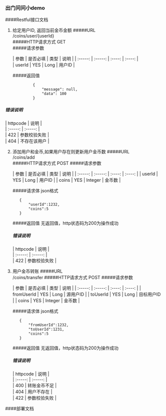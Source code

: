### 出门问问小demo

####Restful接口文档
1. 给定用户ID,​ ​返回当前金币金额
   #####URL  
     ​/coins/user/{userId}  
    #####HTTP请求方式
      GET   
     #####请求参数
  
      | 参数   | 是否必填  |  类型  |   说明  |
            | :-----:   | :-----:   | :----: |  :----: |            
        | userId        | YES      |   Long    |  用户ID  |

  
   #####返回值
   ```
            {
                "message": null,
                "data": 100
            }
   ```
  
  ##### 错误说明
  
   | httpcode  | 说明  |  
         | :-----:   | :-----:   |   
    | 422        | 参数校验失败      |   
    | 404        | 不存在该用户      | 


2. 添加用户和金币,如果用户存在则更新用户金币数
   #####URL  
     ​/coins/add  
    #####HTTP请求方式
      POST
     #####请求参数
  
      | 参数   | 是否必填  |  类型  |   说明  |
            | :-----:   | :-----:   | :----: |  :----: |
        | userId        | YES      |   Long    |  用户ID  |
        | coins         | YES      |   Integer |  金币数  |
        
     #####请求体 json格式
     ```
        {
            "userId":1232,
            "coins":5
        }
    ```
    
    #####返回值
    无返回值，http状态码为200为操作成功
    
    
   ##### 错误说明
      
   | httpcode  | 说明  |  
         | :-----:   | :-----:   |        
    | 422        | 参数校验失败      |   
    
3. 用户金币转账
   #####URL  
     ​/coins/transfer
    #####HTTP请求方式
      POST
     #####请求参数
  
      | 参数   | 是否必填  |  类型  |   说明  |
            | :-----:   | :-----:   | :----: |  :----: |
        | fromUserId        | YES      |   Long    |  源用户ID     |
        | toUserId          | YES      |   Long    |  目标用户ID   |
        | coins             | YES      |   Integer |  金币数       |
        
     #####请求体 json格式
     ```
        {
            "fromUserId":1232,
            "toUserId":1231,
            "coins":5
        }
    ```
    
    #####返回值
    无返回值，http状态码为200为操作成功
    
    
   ##### 错误说明
      
   | httpcode  | 说明  |  
         | :-----:   | :-----:   |      
    | 400        | 转账金币不足      |   
    | 404        | 用户不存在        |   
    | 422        | 参数校验失败      |   





####部署文档

    